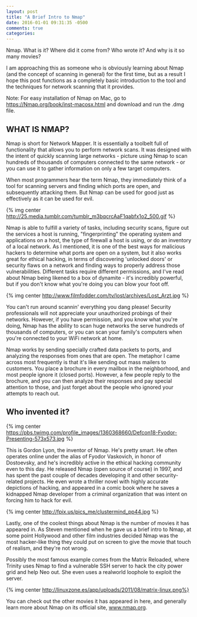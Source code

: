 ```yaml
---
layout: post
title: "A Brief Intro to Nmap"
date: 2016-01-01 09:31:35 -0500
comments: true
categories: 
---
```


Nmap. What is it? Where did it come from? Who wrote it? And why is it so many movies? 

I am approaching this as someone who is obviously learning about Nmap (and the concept of scanning in general) for the first time, but as a result I hope this post functions as a completely basic introduction to the tool and the techniques for network scanning that it provides.

Note: For easy installation of Nmap on Mac, go to https://Nmap.org/book/inst-macosx.html and download and run the .dmg file.

WHAT IS NMAP?
-------------

Nmap is short for Network Mapper. It is essentially a toolbelt full of functionality that allows you to perform network scans. It was designed with the intent of quickly scanning large networks - picture using Nmap to scan hundreds of thousands of computers connected to the same network - or you can use it to gather information on only a few target computers. 

When most programmers hear the term Nmap, they immediately think of a tool for scanning servers and finding which ports are open, and subsequently attacking them. But Nmap can be used for good just as effectively as it can be used for evil.

{% img center http://25.media.tumblr.com/tumblr_m3bqcrcAaF1qabfx1o2_500.gif %} 

Nmap is able to fulfill a variety of tasks, including security scans, figure out the services a host is running, "fingerprinting" the operating system and applications on a host, the type of firewall a host is using, or do an inventory of a local network. As I mentioned, it is one of the best ways for malicious hackers to determine what ports are open on a system, but it also works great for ethical hacking, in terms of discovering 'unlocked doors' or security flaws on a network and finding ways to properly address those vulnerabilities. Different tasks require different permissions, and I've read about Nmap being likened to a box of dynamite - it's incredibly powerful, but if you don't know what you're doing you can blow your foot off. 

{% img center http://www.filmfodder.com/tv/lost/archives/Lost_Arzt.jpg %}


You can't run around scannin' everything you dang please! Security professionals will not appreciate your unauthorized probings of their networks. However, if you have permission, and you know what you're doing, Nmap has the ability to scan huge networks the serve hundreds of thousands of computers, or you can scan your family's computers when you're connected to your WiFi network at home. 

Nmap works by sending specially crafted data packets to ports, and analyzing the responses from ones that are open. The metaphor I came across most frequently is that it's like sending out mass mailers to customers. You place a brochure in every mailbox in the neighborhood, and most people ignore it (closed ports). However, a few people reply to the brochure, and you can then analyze their responses and pay special attention to those, and just forget about the people who ignored your attempts to reach out.

Who invented it?
----------------
{% img center https://pbs.twimg.com/profile_images/1360368660/Defcon18-Fyodor-Presenting-573x573.jpg %}

This is Gordon Lyon, the inventor of Nmap. He's pretty smart. He often operates online under the alias of Fyodor Vaskovich, in honor of Dostoevsky, and he's incredibly active in the ethical hacking community even to this day. He released Nmap (open source of course) in 1997, and has spent the past couple of decades developing it and other security-related projects. He even wrote a thriller novel with highly accurate depictions of hacking, and appeared in a comic book where he saves a kidnapped Nmap developer from a criminal organization that was intent on forcing him to hack for evil. 

{% img center http://fpix.us/pics_me/clustermind_pp44.jpg %}

Lastly, one of the coolest things about Nmap is the number of movies it has appeared in. As Steven mentioned when he gave us a brief intro to Nmap, at some point Hollywood and other film industries decided Nmap was the most hacker-like thing they could put on screen to give the movie that touch of realism, and they're not wrong. 

Possibly the most famous example comes from the Matrix Reloaded, where Trinity uses Nmap to find a vulnerable SSH server to hack the city power grid and help Neo out. She even uses a realworld loophole to exploit the server. 

{% img center http://linuxzone.es/app/uploads/2011/08/matrix-linux.png%}

You can check out the other movies it has appeared in here, and generally learn more about Nmap on its official site, www.nmap.org.  
